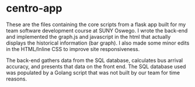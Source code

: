 # centro-app

These are the files containing the core scripts from a flask app built for my team software development course at SUNY Oswego. I wrote the back-end and implemented the graph.js and javascript in the html that actually displays the historical information (bar graph). I also made some minor edits in the HTML/Inline CSS to improve site responsiveness.  

The back-end gathers data from the SQL database, calculates bus arrival accuracy, and presents that data on the front end. The SQL database used was populated by a Golang script that was not built by our team for time reasons. 
